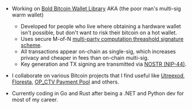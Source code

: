 - Working on <a href="https://github.com/BoldBitcoinWallet/BBMTLib" target="_blank">Bold Bitcoin Wallet Library</a> AKA (the poor man's multi-sig warm wallet)
  
  - Developed for people who live where obtaining a hardware wallet isn't possible, but don't want to risk their bitcoin on a hot wallet.
  - Uses secure M-of-N <a href="https://github.com/bnb-chain/tss-lib" target="_blank">multi-party computation threashold signature scheme</a>. 
  - All transactions appear on-chain as single-sig, which increases privacy and cheaper in fees than on-chain multi-sig.
  - Key generation and TX signing are transmitted via <a href="https://github.com/nostr-protocol/nips/blob/master/44.md" target="_blank">NOSTR (NIP-44)</a>.
   
- I collaborate on various Bitcoin projects that I find useful like <a href="https://github.com/utreexo/utreexod" target="_blank">Utreexod</a>, <a href="https://github.com/vinteumorg/Floresta" target="_blank">Floresta</a>, <a href="https://github.com/stutxo/op_ctv_payment_pool" target="_blank">OP_CTV Payment Pool</a> and others.

- Currently coding in Go and Rust after being a .NET and Python dev for most of my career.
